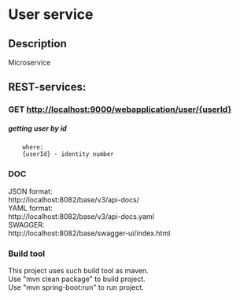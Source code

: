 # User service

## Description
Microservice

## REST-services:
        
### GET [http://localhost:9000/webapplication/user/{userId}](http://localhost:9000/webapplication/user/{userId})
##### getting user by id

        where:
        {userId} - identity number

### DOC
JSON format:<br/>
http://localhost:8082/base/v3/api-docs/<br/>
YAML format:<br/>
http://localhost:8082/base/v3/api-docs.yaml<br/>
SWAGGER:<br/>
http://localhost:8082/base/swagger-ui/index.html<br/>

### Build tool        
This project uses such build tool as maven.<br/>
Use "mvn clean package" to build project.<br/>
Use "mvn spring-boot:run" to run project.